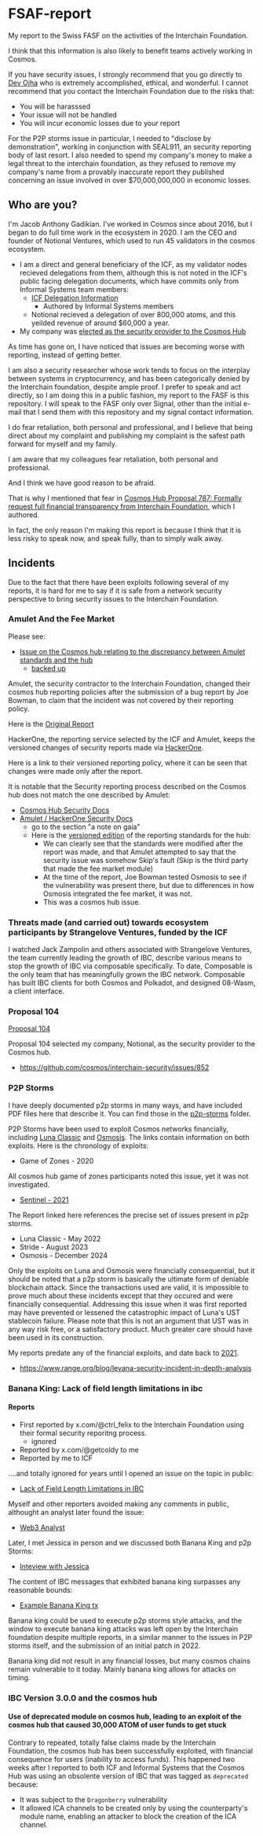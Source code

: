 # FSAF-report

My report to the Swiss FASF on the activities of the Interchain Foundation.

I think that this information is also likely to benefit teams actively working in Cosmos.  

If you have security issues, I strongly recommend that you go directly to [Dev Ojha](x.com/valardragon) who is extremely accomplished, ethical, and wonderful.  I cannot recommend that you contact the Interchain Foundation due to the risks that:

* You will be harasssed
* Your issue will not be handled
* You will incur economic losses due to your report

For the P2P storms issue in particular, I needed to "disclose by demonstration", working in conjunction with SEAL911, an security reporting body of last resort.  I also needed to spend my company's money to make a legal threat to the interchain foundation, as they refused to remove my company's name from a provably inaccurate report they published concerning an issue involved in over $70,000,000,000 in economic losses.

## Who are you?

I'm Jacob Anthony Gadikian.  I've worked in Cosmos since about 2016, but I began to do full time work in the ecosystem in 2020.  I am the CEO and founder of Notional Ventures, which used to run 45 validators in the cosmos ecosystem.  

* I am a direct and general beneficiary of the ICF, as my validator nodes recieved delegations from them, although this is not noted in the ICF's public facing delegation documents, which have commits only from Informal Systems team members:
  * [ICF Delegation Information](https://github.com/interchainio/delegation)
    * Authored by Informal Systems members
  * Notional recieved a delegation of over 800,000 atoms, and this yeilded revenue of around $60,000 a year.
* My company was [elected as the security provider to the Cosmos Hub](https://www.mintscan.io/cosmos/proposals/104)

As time has gone on, I have noticed that issues are becoming worse with reporting, instead of getting better.

I am also a security researcher whose work tends to focus on the interplay between systems in cryptocurrency, and has been categorically denied by the Interchain foundation, despite ample proof.  I prefer to speak and act directly, so I am doing this in a public fashion, my report to the FASF is this repository.  I will speak to the FASF only over Signal, other than the initial e-mail that I send them with this repository and my signal contact information.

I do fear retaliation, both personal and professional, and I believe that being direct about my complaint and publishing my complaint is the safest path forward for myself and my family.

I am aware that my colleagues fear retaliation, both personal and professional.

And I think we have good reason to be afraid.

That is why I mentioned that fear in [Cosmos Hub Proposal 787: Formally request full financial transparency from Interchain Foundation](https://www.mintscan.io/cosmos/proposals/787), which I authored.

In fact, the only reason I'm making this report is because I think that it is less risky to speak now, and speak fully, than to simply walk away.

## Incidents

Due to the fact that there have been exploits following several of my reports, it is hard for me to say if it is safe from a network security perspective to bring security issues to the Interchain Foundation.

### Amulet And the Fee Market

Please see:

* [Issue on the Cosmos hub relating to the discrepancy between Amulet standards and the hub](https://github.com/cosmos/gaia/issues/3319)
  * [backed up](https://github.com/faddat/fasf-report/issues)

Amulet, the security contractor to the Interchain Foundation, changed their cosmos hub reporting policies after the submission of a bug report by Joe Bowman, to claim that the incident was not covered by their reporting policy.

Here is the [Original Report](./feemarket/2024-09-06_report_2652784.pdf)

HackerOne, the reporting service selected by the ICF and Amulet, keeps the versioned changes of security reports made via [HackerOne](https://x.com/Hacker0x01).  

Here is a link to their versioned reporting policy, where it can be seen that changes were made only after the report.

It is notable that the Security reporting process described on the Cosmos hub does not match the one described by Amulet:

* [Cosmos Hub Security Docs](https://github.com/cosmos/gaia/blob/main/SECURITY.md)
* [Amulet / HackerOne Security Docs](https://hackerone.com/cosmos?type=team)
  * go to the section "a note on gaia"
  * Here is the [versioned edition](https://hackerone.com/cosmos/policy_versions?change=3737220&type=team) of the reporting standards for the hub:
    * We can clearly see that the standards were modified after the report was made, and that Amulet attempted to say that the security issue was somehow Skip's fault (Skip is the third party that made the fee market module)
    * At the time of the report, Joe Bowman tested Osmosis to see if the vulnerability was present there, but due to differences in how Osmosis integrated the fee market, it was not.
    * This was a cosmos hub issue.

### Threats made (and carried out) towards ecosystem participants by Strangelove Ventures, funded by the ICF

I watched Jack Zampolin and others associated with Strangelove Ventures, the team currently leading the growth of IBC, describe various means to stop the growth of IBC via composable specifically.  To date, Composable is the only team that has meaningfully grown the IBC network.  Composable has built IBC clients for both Cosmos and Polkadot, and designed 08-Wasm, a client interface.  

### Proposal 104

[Proposal 104](https://www.mintscan.io/cosmos/proposals/104)

Proposal 104 selected my company, Notional, as the security provider to the Cosmos hub.  

* https://github.com/cosmos/interchain-security/issues/852

### P2P Storms

I have deeply documented p2p storms in many ways, and have included PDF files here that describe it.  You can find those in the [p2p-storms](./p2pstorms/) folder.

P2P Storms have been used to exploit Cosmos networks financially, including [Luna Classic](https://github.com/notional-labs/notional/blob/master/incidents/WTF%20HAPPENED%20TO%20TERRA.pdf) and [Osmosis](https://www.range.org/blog/levana-security-incident-in-depth-analysis).  The links contain information on both exploits.  Here is the chronology of exploits:

* Game of Zones - 2020

All cosmos hub game of zones participants noted this issue, yet it was not investigated.

* [Sentinel - 2021](./p2pstorms/2023-08-15_report_1395694%20(1).pdf)

The Report linked here references the precise set of issues present in p2p storms.

* Luna Classic - May 2022
* Stride - August 2023
* Osmosis - December 2024

Only the exploits on Luna and Osmosis were financially consequential, but it should be noted that a p2p storm is basically the ultimate form of deniable blockchain attack.  Since the transactions used are valid, it is impossible to prove much about these incidents except that they occured and were financially consequential.  Addressing this issue when it was first reported may have prevented or lessened the catastrophic impact of Luna's UST stablecoin failure.  Please note that this is not an argument that UST was in any way risk free, or a satisfactory product.  Much greater care should have been used in its construction.

My reports predate any of the financial exploits, and date back to [2021](./p2pstorms/2023-08-15_report_1395694%20(1).pdf).

* https://www.range.org/blog/levana-security-incident-in-depth-analysis

### Banana King: Lack of field length limitations in ibc

#### Reports

* First reported by x.com/@ctrl_felix to the Interchain Foundation using their formal security reporitng process.  
  * ignored
* Reported by x.com/@getcoldy to me 
* Reported by me to ICF

....and totally ignored for years until I opened an issue on the topic in public:

* [Lack of Field Length Limitations in IBC](https://github.com/cosmos/ibc-go/issues/4859)

Myself and other reporters avoided making any comments in public, althought an analyst later found the issue:

* [Web3 Analyst](https://x.com/web3_analyst/status/1635687287962112000)

Later, I met Jessica in person and we discussed both Banana King and p2p Storms:

* [Inteview with Jessica](https://x.com/gadikian/status/1822265519304569057)

The content of IBC messages that exhibited banana king surpasses any reasonable bounds:

* [Example Banana King tx](https://www.mintscan.io/osmosis/tx/D62F0F0354C4DEA0D9DFCA596D9BC3F2943DBA7D24818009DFD725F883088DD0)

Banana king could be used to execute p2p storms style attacks, and the window to execute banana king attacks was left open by the Interchain foundation despite multiple reports, in a similar manner to the issues in P2P storms itself, and the submission of an initial patch in 2022.

Banana king did not result in any financial losses, but many cosmos chains remain vulnerable to it today.  Mainly banana king allows for attacks on timing.

### IBC Version 3.0.0 and the cosmos hub

#### Use of deprecated module on cosmos hub, leading to an exploit of the cosmos hub that caused 30,000 ATOM of user funds to get stuck

Contrary to repeated, totally false claims made by the Interchain Foundation, the cosmos hub has been successfully exploited, with financial consequence for users (inability to access funds).  This happened two weeks after I reported to both ICF and Informal Systems that the Cosmos Hub was using an obsolente version of IBC that was tagged as `deprecated` because:

* It was subject to the `Dragonberry` vulnerability
* It allowed ICA channels to be created only by using the counterparty's module name, enabling an attacker to block the creation of the ICA channel.